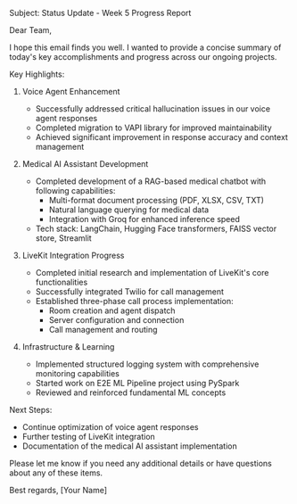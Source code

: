 Subject: Status Update - Week 5 Progress Report

Dear Team,

I hope this email finds you well. I wanted to provide a concise summary of today's key accomplishments and progress across our ongoing projects.

Key Highlights:

1. Voice Agent Enhancement
   - Successfully addressed critical hallucination issues in our voice agent responses
   - Completed migration to VAPI library for improved maintainability
   - Achieved significant improvement in response accuracy and context management

2. Medical AI Assistant Development
   - Completed development of a RAG-based medical chatbot with following capabilities:
     * Multi-format document processing (PDF, XLSX, CSV, TXT)
     * Natural language querying for medical data
     * Integration with Groq for enhanced inference speed
   - Tech stack: LangChain, Hugging Face transformers, FAISS vector store, Streamlit

3. LiveKit Integration Progress
   - Completed initial research and implementation of LiveKit's core functionalities
   - Successfully integrated Twilio for call management
   - Established three-phase call process implementation:
     * Room creation and agent dispatch
     * Server configuration and connection
     * Call management and routing

4. Infrastructure & Learning
   - Implemented structured logging system with comprehensive monitoring capabilities
   - Started work on E2E ML Pipeline project using PySpark
   - Reviewed and reinforced fundamental ML concepts

Next Steps:
- Continue optimization of voice agent responses
- Further testing of LiveKit integration
- Documentation of the medical AI assistant implementation

Please let me know if you need any additional details or have questions about any of these items.

Best regards,
[Your Name] 